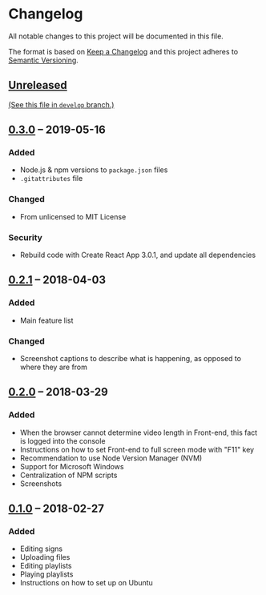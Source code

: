 Changelog
=========

All notable changes to this project will be documented in this file.

The format is based on [Keep a Changelog] and this project adheres to [Semantic
Versioning].


[Unreleased]
------------

[(See this file in `develop` branch.)][Development Changelog]


[0.3.0] – 2019-05-16
--------------------

### Added

- Node.js & npm versions to `package.json` files
- `.gitattributes` file

### Changed

- From unlicensed to MIT License

### Security

- Rebuild code with Create React App 3.0.1, and update all dependencies


[0.2.1] – 2018-04-03
--------------------

### Added

- Main feature list

### Changed

- Screenshot captions to describe what is happening, as opposed to where they
  are from


[0.2.0] – 2018-03-29
--------------------

### Added

- When the browser cannot determine video length in Front-end, this fact is
  logged into the console
- Instructions on how to set Front-end to full screen mode with "F11" key
- Recommendation to use Node Version Manager (NVM)
- Support for Microsoft Windows
- Centralization of NPM scripts
- Screenshots


[0.1.0] – 2018-02-27
--------------------

### Added

- Editing signs
- Uploading files
- Editing playlists
- Playing playlists
- Instructions on how to set up on Ubuntu


[Keep a Changelog]: http://keepachangelog.com/en/1.0.0/
[Semantic Versioning]: http://semver.org/spec/v2.0.0.html
[Development Changelog]:
  https://github.com/henrik-leppa/hfl-signage-player/blob/develop/CHANGELOG.md
[Unreleased]:
  https://github.com/henrik-leppa/hfl-signage-player/compare/0.3.0...develop
[0.3.0]:
  https://github.com/henrik-leppa/hfl-signage-player/compare/0.2.1...0.3.0
[0.2.1]:
  https://github.com/henrik-leppa/hfl-signage-player/compare/0.2.0...0.2.1
[0.2.0]:
  https://github.com/henrik-leppa/hfl-signage-player/compare/0.1.0...0.2.0
[0.1.0]:
  https://github.com/henrik-leppa/hfl-signage-player/compare/732fad4eb5b81bb6947c52211bbdda8ce201ee8a...0.1.0
